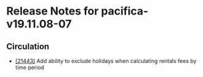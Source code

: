
# Release Notes for pacifica-v19.11.08-07

## Circulation

- [[21443]](http://bugs.koha-community.org/bugzilla3/show_bug.cgi?id=21443) Add ability to exclude holidays when calculating rentals fees by time period


